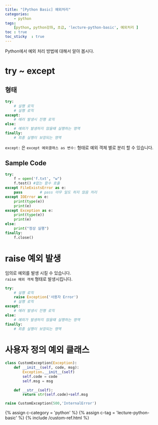 ```yaml
---
title: "[Python Basic] 예외처리"
categories: 
    - python
tags: 
    [python, python강좌, 초급, 'lecture-python-basic', 예외처리 ]
toc : true
toc_sticky  : true    
---
```

Python에서 예외 처리 방법에 대해서 알아 봅시다.     

# try ~ except
## 형태
```python
try:
    # 실행 로직
    # 실행 로직
except:                     
    # 에러 발생시 진행 로직
else:
    # 예외가 발생하지 않을떄 실행하는 영역
finally:
    # 최종 실행이 보장되는 영역
```
`except:` 은 `except 예외클래스 as 변수:` 형태로 예외 객체 별로 분리 할 수 있습니다.


## Sample Code
```python
try:
    f = open('f.txt', "w")
    f.test() #없는 함수 호출
except FileExistsError as e:
    pass        # pass 아무 일도 하지 않음 처리
except IOError as e:    
    print(type(e))
    print(e)
except Exception as e:
    print(type(e))
    print(e)
else:
    print("정상 실행")
finally:
    f.close()
```

# raise 예외 발생
임의로 예외를 발생 시킬 수 있습니다.    
`raise 예외 객체` 형태로 발생시킵니다.   
```python
try:
    # 실행 로직
    raise Exception('사용자 Error')
    # 실행 로직
except:                     
    # 에러 발생시 진행 로직
else:
    # 예외가 발생하지 않을떄 실행하는 영역
finally:
    # 최종 실행이 보장되는 영역
```

# 사용자 정의 예외 클래스
```python
class CustomException(Exception):
    def __init__(self, code, msg):
        Exception.__init__(self)
        self.code = code
        self.msg = msg
    
    def __str__(self):
        return str(self.code)+self.msg

raise CustomException(500,'InternalError')
```

{% assign c-category = 'python' %}
{% assign c-tag = 'lecture-python-basic' %}
{% include /custom-ref.html %}

